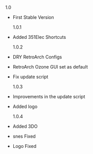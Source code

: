1.0

- First Stable Version

  1.0.1

- Added 351Elec Shortcuts

  1.0.2

- DRY RetroArch Configs
- RetroArch Ozone GUI set as default
- Fix update script

  1.0.3

- Improvements in the update script
- Added logo

  1.0.4

- Added 3DO
- snes Fixed
- Logo Fixed
